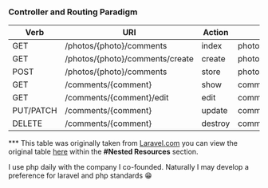 
### Controller and Routing Paradigm

| Verb      | URI                             | Action  | Route Name             |
|-----------|---------------------------------|---------|------------------------|
| GET       | /photos/{photo}/comments        | index   | photos.comments.index  |
| GET       | /photos/{photo}/comments/create | create  | photos.comments.create |
| POST      | /photos/{photo}/comments        | store   | photos.comments.store  |
| GET       | /comments/{comment}             | show    | comments.show          |
| GET       | /comments/{comment}/edit        | edit    | comments.edit          |
| PUT/PATCH | /comments/{comment}             | update  | comments.update        |
| DELETE    | /comments/{comment}             | destroy | comments.destroy       |

*** This table was originally taken from [Laravel.com][laravel-table] 
you can view the original table [here][laravel-table] 
within the **#Nested Resources** section.

<!-- Identifiers, in alphabetical order -->
[laravel-site]:
https://laravel.com/
"Laravel.com"

[laravel-table]:
https://laravel.com/docs/6.x/controllers#restful-nested-resources 
"Laravel Docs - Routes Table"

I use php daily with the company I co-founded.
Naturally I may develop a preference for laravel and php standards 😁
